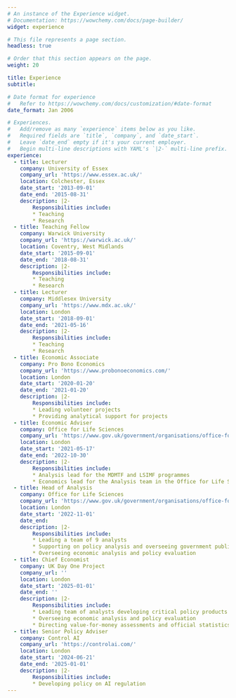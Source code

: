 ```yaml
---
# An instance of the Experience widget.
# Documentation: https://wowchemy.com/docs/page-builder/
widget: experience

# This file represents a page section.
headless: true

# Order that this section appears on the page.
weight: 20

title: Experience
subtitle:

# Date format for experience
#   Refer to https://wowchemy.com/docs/customization/#date-format
date_format: Jan 2006

# Experiences.
#   Add/remove as many `experience` items below as you like.
#   Required fields are `title`, `company`, and `date_start`.
#   Leave `date_end` empty if it's your current employer.
#   Begin multi-line descriptions with YAML's `|2-` multi-line prefix.
experience:
  - title: Lecturer
    company: University of Essex
    company_url: 'https://www.essex.ac.uk/'
    location: Colchester, Essex
    date_start: '2013-09-01'
    date_end: '2015-08-31'
    description: |2-
        Responsibilities include: 
        * Teaching
        * Research
  - title: Teaching Fellow
    company: Warwick University
    company_url: 'https://warwick.ac.uk/'
    location: Coventry, West Midlands
    date_start: '2015-09-01'
    date_end: '2018-08-31'
    description: |2-
        Responsibilities include:        
        * Teaching
        * Research
  - title: Lecturer
    company: Middlesex University
    company_url: 'https://www.mdx.ac.uk/'
    location: London
    date_start: '2018-09-01'
    date_end: '2021-05-16'
    description: |2-
        Responsibilities include:        
        * Teaching
        * Research
  - title: Economic Associate
    company: Pro Bono Economics
    company_url: 'https://www.probonoeconomics.com/'
    location: London
    date_start: '2020-01-20'
    date_end: '2021-01-20'
    description: |2-
        Responsibilities include:        
        * Leading volunteer projects
        * Providing analytical support for projects
  - title: Economic Adviser
    company: Office for Life Sciences
    company_url: 'https://www.gov.uk/government/organisations/office-for-life-sciences'
    location: London
    date_start: '2021-05-17'
    date_end: '2022-10-30'
    description: |2-
        Responsibilities include:        
        * Analysis lead for the MDMTF and LSIMF programmes
        * Economics lead for the Analysis team in the Office for Life Sciences
  - title: Head of Analysis
    company: Office for Life Sciences
    company_url: 'https://www.gov.uk/government/organisations/office-for-life-sciences'
    location: London
    date_start: '2022-11-01'
    date_end:
    description: |2-
        Responsibilities include:        
        * Leading a team of 9 analysts
        * Supporting on policy analysis and overseeing government publications
        * Overseeing economic analysis and policy evaluation
  - title: Chief Economist
    company: UK Day One Project
    company_url: ''
    location: London
    date_start: '2025-01-01'
    date_end: ''
    description: |2-
        Responsibilities include:        
        * Leading team of analysts developing critical policy products
        * Overseeing economic analysis and policy evaluation
        * Directing value-for-money assessments and official statistics
  - title: Senior Policy Adviser
    company: Control AI
    company_url: 'https://controlai.com/'
    location: London
    date_start: '2024-06-21'
    date_end: '2025-01-01'
    description: |2-
        Responsibilities include:        
        * Developing policy on AI regulation
---
```


